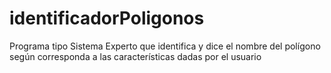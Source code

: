 # identificadorPoligonos
Programa tipo Sistema Experto que identifica y dice el nombre del polígono según corresponda a las características dadas por el usuario

